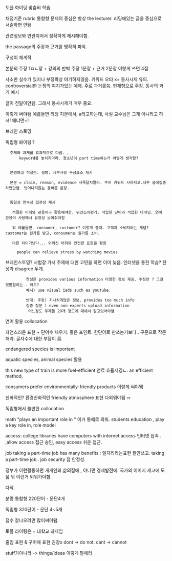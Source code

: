 토플 롸이팅 맞춤혀 학습

채점기준 rubric
통합형 문제의 중심은 항상 the lecturer.  리딩에있는 글을 중심으로 서술하면 안됌

관련정보와 연관지어서 정확하게 제시해야함.

the passage의 주장과 근거를 명확히 파악.


구성이 체계젹

본문의 주장 1ㅁㄴ장 + 강의의 반박 주장 1문장 + 근거 2문장 이렇게 쓰면 4점

   사소한 실수가 있지나 부정확성 야기하지않음. 키워드 오타 x+ 동사시제 유의. controversial한 논쟁의 여지가있는 예제. 주로 과거를씀. 현재형으로 주장. 동사의 과거 예시
   
   글이 전달이안됌. 그래서 동사시제가 매우 중요.
   
   이렇게 써야됌 예를들면 리딩 지문에서, a라고하는데, 사실 교수님은 그게 아니라고 하셔! 왜냐면~!


브레인 스토밍

독립형 롸이팅.? 

      주제와 과제를 효과적으로 다룸. ,
          keyword를 놓치지마라. 청소년이 part time하는거 어떻게 생각함?
          
     
      분명하고 적절한. 설명. 세부사항 구성요소 제시
      
      본문 = claim, reason, evidence 사족달지말라. 주어 키워드 사라지고.너무 글에집중하면안됌. 벗어나지않는 올바른 문장.
      
     
      통일성 연속성 일관성 제시
       
       적절한 어휘와 관용어구 활용해야함. 뉘앙스이런거. 적합한 단어와 적합한 타이밍. 연어 관용어 사용해서 유창성 보여줘야함
       
       뭐 예를들면. consumer, customer? 이렇게 쓸때. 고객과 소비자라는 개념? customer는 뭔가를 받고, consumer는 뭔가를 소비. 
       
       다른 차이가난다... 외워진 어휘와 안전한 표현을 활용
         
         people can relieve stress by watching movies
       
           

 브레인스토밍? 시험장 가서 주제에 대한 고민을 하면 이미 늦음. 
            인터넷을 통한 학습? 찬성과 disagree 두개.
             
             찬성은 provides various information 다양한 정보 제공. 주장만 ? 그걸 뒷받침하는 . 왜도? 
             예시) use visual iads such as youtube. 
             
             반대: 주장) 지나치게많은 정보. provides too much info
             검증 질문 ) even non-experts upload information 
              어느정도 주제들 20개 정도에 대해서 알고있어야됌
              
             
             
            
         
연어 활용 collocation 

자연스러운 표현 + 단어수 채우기. 좋은 포인트. 한단어로 만쓰는거보다.. 구문으로 작문해라. 글자수에 대한 부담이 큼.

endangered species is important

aquatic species, animal species 활용


this new type of train is more fuel-efficient 연료 효율저깅ㄴ. an efficient method, 

consumers prefer environmentally-friendly products 이렇게 써야됌

친화적인? 환경친화적인 friendly atmosphere 표현 다외워야됨 ㅠ


독립형에서 쓸만한 collocation

math "plays an important role in " 이거 통쨰로 외워. students education , play a key role in, role model

access: college libraries have computers with internet access 인터넷 접속 . ,allow access 접근 승인, easy access 쉬운 접근.


job
taking a part-time job has many benefits :  일자리라는표현 잘안쓰고. taking a part-time job . job security 잡 안정성. 


정부가 이런활동하면 개개인의 삶의질에 , 아니면 경제발전에. 국가의 이미지 제고에 도움 뭐 이런거 외워가야함.





다작.

분량 통합형 220단어 - 문단4개

독립형 320단어 - 문단 4~5개 

점수 잘나오려면 많이써야됌. 

토플 라이팅은 = 대학교 과제임

줄임 표현 & 구어체 표현 권장x
dont -> do not.
cant -> cannot

stuff가아니라 -> things/ideas 이렇게 말해라
